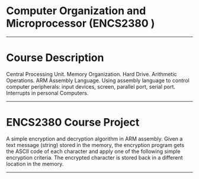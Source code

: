 # Computer Organization and Microprocessor (ENCS2380 )
___________________________________________________________
# Course Description
Central Processing Unit.
Memory Organization.
Hard Drive.
Arithmetic Operations.
ARM Assembly Language.
Using assembly language to control computer peripherals: input devices, screen, parallel port, serial port.
Interrupts in personal Computers.
___________________________________________________________
# ENCS2380 Course Project
A simple encryption and decryption algorithm in ARM assembly. Given a text message (string) stored in the memory, the encryption program gets the ASCII code of each character and apply one of 
the following simple encryption criteria. The encrypted character is stored back in a different location in the memory. 
___________________________________________________________

